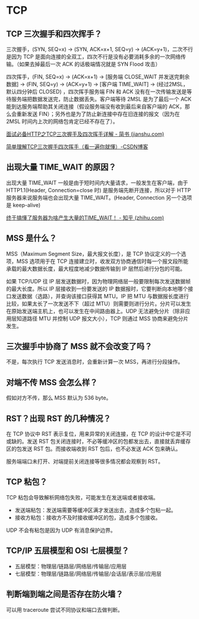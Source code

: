 # TCP

## TCP 三次握手和四次挥手？

三次握手，(SYN, SEQ=x) -> (SYN, ACK=x+1, SEQ=y) -> (ACK=y+1)，二次不行是因为 TCP 是面向连接的全双工，四次不行是没有必要消耗多余的一次网络传输。（如果去掉最后一次 ACK 的话极端情况就是 SYN Flood 攻击）

四次挥手，(FIN, SEQ=x) -> (ACK=x+1) -> [服务端 CLOSE_WAIT 并发送完剩余数据] -> (FIN, SEQ=y) -> (ACK=y+1) -> [客户端 TIME_WAIT] -> (经过2MSL，默认四分钟后 CLOSED) ，四次挥手服务端 FIN 和 ACK 没有在一次传输发送是等待服务端把数据发送完，防止数据丢失。客户端等待 2MSL 是为了最后一个 ACK 能到达服务端帮助其关闭连接（假设服务端没有收到最后来自客户端的 ACK，那么会重新发送 FIN）；另外也是为了防止新连接中存在旧连接的报文（因为在 2MSL 时间内上次的网络包肯定已经不存在了）。

[面试必备HTTP之TCP三次握手及四次挥手详解 - 简书 (jianshu.com)](https://www.jianshu.com/p/12790cea57ac)

[简单理解TCP三次握手四次挥手（看一遍你就懂）-CSDN博客](https://blog.csdn.net/m0_56649557/article/details/119492899)

## 出现大量 TIME_WAIT 的原因？

出现大量 TIME_WAIT 一般是由于短时间内大量请求，一般发生在客户端，由于 HTTP1.1(Header, Connection=close 时) 是服务端先断开连接，所以对于 HTTP 服务器来说服务端也会出现大量 TIME_WAIT。(Header, Connection 另一个选项是 keep-alive)

[终于搞懂了服务器为啥产生大量的TIME_WAIT！ - 知乎 (zhihu.com)](https://zhuanlan.zhihu.com/p/415307243)

## MSS 是什么？

MSS（Maximum Segment Size，最大报文长度），是 TCP 协议定义的一个选项，MSS 选项用于在 TCP 连接建立时，收发双方协商通信时每一个报文段所能承载的最大数据长度，最大程度地减少数据传输到 IP 层然后进行分包的可能。

如果 TCP/UDP 往 IP 层发送数据时，因为物理网络层一般要限制每次发送数据帧的最大长度。所以 IP 层接收到一份要发送的 IP 数据报时，它要判断向本地哪个接口发送数据（选路），并查询该接口获得其 MTU。IP 把 MTU 与数据报长度进行比较，如果太长了一次发送不下（超过 MTU）则需要则进行分片。分片可以发生在原始发送端主机上，也可以发生在中间路由器上。UDP 无法避免分片（除非应用层知道路径 MTU 并控制 UDP 报文大小），TCP 则通过 MSS 协商来避免分片发生。

## 三次握手中协商了 MSS 就不会改变了吗？

不是，每次执行 TCP 发送消息时，会重新计算一次 MSS，再进行分段操作。

## 对端不传 MSS 会怎么样？

假如对方不传，那么 MSS 默认为 536 byte。

## RST？出现 RST 的几种情况？

在 TCP 协议中 RST 表示复位，用来异常的关闭连接，在 TCP 的设计中它是不可或缺的。发送 RST 包关闭连接时，不必等缓冲区的包都发出去，直接就丢弃缓存区的包发送 RST 包。而接收端收到 RST 包后，也不必发送 ACK 包来确认。

服务端端口未打开、对端提前关闭连接等很多情况都会观察到 RST。

## TCP 粘包？

TCP 粘包会导致解析网络包失败，可能发生在发送端或者接收端。

- 发送端粘包：发送端需要等缓冲区满才发送出去，造成多个包粘一起。
- 接收方粘包：接收方不及时接收缓冲区的包，造成多个包接收。

UDP 不会有粘包是因为 UDP 有消息保护边界。

## TCP/IP 五层模型和 OSI 七层模型？

- 五层模型：物理层/链路层/网络层/传输层/应用层
- 七层模型：物理层/链路层/网络层/传输层/会话层/表示层/应用层

## 判断端到端之间是否存在防火墙？

可以用 traceroute 尝试不同协议和端口去做判断。